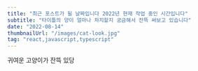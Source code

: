 ```yaml
---
title: "최근 포스트가 될 날짜입니다 2022년 현재 작업 중인 시간입니다"
subtitle: "타이틀의 양이 얼마나 차지할지 궁금해서 잔뜩 써보고 있습니다"
date: "2022-08-14"
thumbnailUrl: "/images/cat-look.jpg"
tag: "react,javascript,typescript"
---
```


귀여운 고양이가 잔뜩 있당
